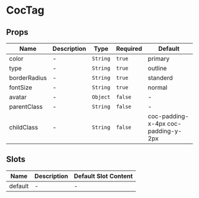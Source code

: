 # CocTag

## Props

<!-- @vuese:CocTag:props:start -->
|Name|Description|Type|Required|Default|
|---|---|---|---|---|
|color|-|`String`|`true`|primary|
|type|-|`String`|`true`|outline|
|borderRadius|-|`String`|`true`|standerd|
|fontSize|-|`String`|`true`|normal|
|avatar|-|`Object`|`false`|-|
|parentClass|-|`String`|`false`|-|
|childClass|-|`String`|`false`|coc-padding-x-4px coc-padding-y-2px|

<!-- @vuese:CocTag:props:end -->


## Slots

<!-- @vuese:CocTag:slots:start -->
|Name|Description|Default Slot Content|
|---|---|---|
|default|-|-|

<!-- @vuese:CocTag:slots:end -->


